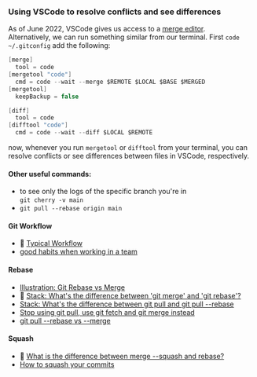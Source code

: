 ### Using VSCode to resolve conflicts and see differences

As of June 2022, VSCode gives us access to a [merge editor](https://code.visualstudio.com/updates/v1_69#_3-way-merge-editor). <br>
Alternatively, we can run something similar from our terminal. First `code ~/.gitconfig` add the following:

```c#
[merge]
  tool = code
[mergetool "code"]
  cmd = code --wait --merge $REMOTE $LOCAL $BASE $MERGED
[mergetool]
  keepBackup = false

[diff]
  tool = code
[difftool "code"]
  cmd = code --wait --diff $LOCAL $REMOTE
```

now, whenever you run `mergetool` or `difftool` from your terminal, you can resolve conflicts or see differences between files in VSCode, respectively.
<br>

#### Other useful commands:

- to see only the logs of the specific branch you're in <br>
  `git cherry -v main`
- `git pull --rebase origin main`

#### Git Workflow

- 💜 [Typical Workflow](https://www.doabledanny.com/git-workflows) <br>
- [good habits when working in a team](https://betterprogramming.pub/six-rules-for-good-git-hygiene-5006cf9e9e2)

#### Rebase

- [Illustration: Git Rebase vs Merge](https://www.gitkraken.com/learn/git/problems/git-rebase-vs-merge) <br>
- 💜 [Stack: What's the difference between 'git merge' and 'git rebase'?](https://stackoverflow.com/questions/16666089/whats-the-difference-between-git-merge-and-git-rebase/16666418#16666418) <br>
- [Stack: What's the difference between git pull and git pull --rebase](https://stackoverflow.com/questions/18930527/difference-between-git-pull-and-git-pull-rebase) <br>
- [Stop using git pull, use git fetch and git merge instead](https://longair.net/blog/2009/04/16/git-fetch-and-merge/) <br>
- [git pull --rebase vs --merge](https://sdq.kastel.kit.edu/wiki/Git_pull_--rebase_vs._--merge) <br>

#### Squash

- 💜 [What is the difference between merge --squash and rebase?](https://stackoverflow.com/questions/2427238/what-is-the-difference-between-merge-squash-and-rebase)
- [How to squash your commits](https://www.git-tower.com/learn/git/faq/git-squash) <br>
